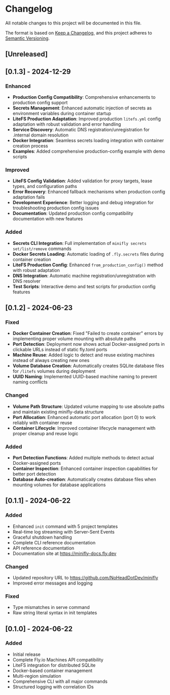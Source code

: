 # Changelog

All notable changes to this project will be documented in this file.

The format is based on [Keep a Changelog](https://keepachangelog.com/en/1.0.0/),
and this project adheres to [Semantic Versioning](https://semver.org/spec/v2.0.0.html).

## [Unreleased]

## [0.1.3] - 2024-12-29

### Enhanced
- **Production Config Compatibility**: Comprehensive enhancements to production config support
- **Secrets Management**: Enhanced automatic injection of secrets as environment variables during container startup
- **LiteFS Production Adaptation**: Improved production `litefs.yml` config adaptation with robust validation and error handling
- **Service Discovery**: Automatic DNS registration/unregistration for .internal domain resolution
- **Docker Integration**: Seamless secrets loading integration with container creation process
- **Examples**: Added comprehensive production-config example with demo scripts

### Improved
- **LiteFS Config Validation**: Added validation for proxy targets, lease types, and configuration paths
- **Error Recovery**: Enhanced fallback mechanisms when production config adaptation fails
- **Development Experience**: Better logging and debug integration for troubleshooting production config issues
- **Documentation**: Updated production config compatibility documentation with new features

### Added
- **Secrets CLI Integration**: Full implementation of `minifly secrets set/list/remove` commands
- **Docker Secrets Loading**: Automatic loading of `.fly.secrets` files during container creation
- **LiteFS Production Config**: Enhanced `from_production_config()` method with robust adaptation
- **DNS Integration**: Automatic machine registration/unregistration with DNS resolver
- **Test Scripts**: Interactive demo and test scripts for production config features

## [0.1.2] - 2024-06-23

### Fixed
- **Docker Container Creation**: Fixed "Failed to create container" errors by implementing proper volume mounting with absolute paths
- **Port Detection**: Deployment now shows actual Docker-assigned ports in clickable URLs instead of static fly.toml ports
- **Machine Reuse**: Added logic to detect and reuse existing machines instead of always creating new ones
- **Volume Database Creation**: Automatically creates SQLite database files for `/litefs` volumes during deployment
- **UUID Naming**: Implemented UUID-based machine naming to prevent naming conflicts

### Changed
- **Volume Path Structure**: Updated volume mapping to use absolute paths and maintain existing minifly-data structure
- **Port Allocation**: Enhanced automatic port allocation (port 0) to work reliably with container reuse
- **Container Lifecycle**: Improved container lifecycle management with proper cleanup and reuse logic

### Added
- **Port Detection Functions**: Added multiple methods to detect actual Docker-assigned ports
- **Container Inspection**: Enhanced container inspection capabilities for better port detection
- **Database Auto-creation**: Automatically creates database files when mounting volumes for database applications

## [0.1.1] - 2024-06-22

### Added
- Enhanced `init` command with 5 project templates
- Real-time log streaming with Server-Sent Events
- Graceful shutdown handling
- Complete CLI reference documentation
- API reference documentation
- Documentation site at https://minifly-docs.fly.dev

### Changed
- Updated repository URL to https://github.com/NoHeadDotDev/minifly
- Improved error messages and logging

### Fixed
- Type mismatches in serve command
- Raw string literal syntax in init templates

## [0.1.0] - 2024-06-22

### Added
- Initial release
- Complete Fly.io Machines API compatibility
- LiteFS integration for distributed SQLite
- Docker-based container management
- Multi-region simulation
- Comprehensive CLI with all major commands
- Structured logging with correlation IDs
